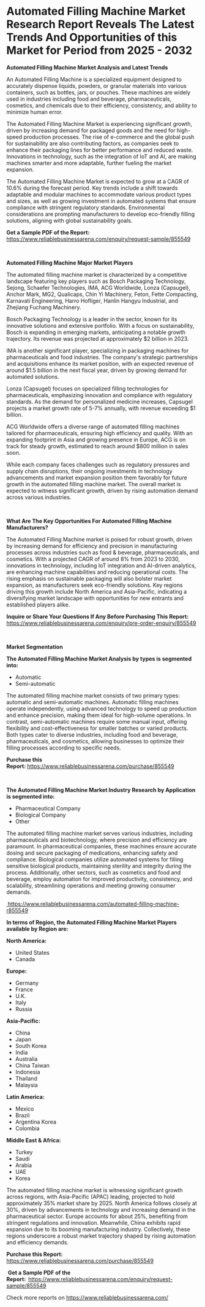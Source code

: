 <p><h1>Automated Filling Machine Market Research Report Reveals The Latest Trends And Opportunities of this Market for Period from 2025 - 2032</h1></p><p><strong>Automated Filling Machine Market Analysis and Latest Trends</strong></p>
<p><p>An Automated Filling Machine is a specialized equipment designed to accurately dispense liquids, powders, or granular materials into various containers, such as bottles, jars, or pouches. These machines are widely used in industries including food and beverage, pharmaceuticals, cosmetics, and chemicals due to their efficiency, consistency, and ability to minimize human error.</p><p>The Automated Filling Machine Market is experiencing significant growth, driven by increasing demand for packaged goods and the need for high-speed production processes. The rise of e-commerce and the global push for sustainability are also contributing factors, as companies seek to enhance their packaging lines for better performance and reduced waste. Innovations in technology, such as the integration of IoT and AI, are making machines smarter and more adaptable, further fueling the market expansion.</p><p>The Automated Filling Machine Market is expected to grow at a CAGR of 10.6% during the forecast period. Key trends include a shift towards adaptable and modular machines to accommodate various product types and sizes, as well as growing investment in automated systems that ensure compliance with stringent regulatory standards. Environmental considerations are prompting manufacturers to develop eco-friendly filling solutions, aligning with global sustainability goals.</p></p>
<p><strong>Get a Sample PDF of the Report:&nbsp;</strong> <a href="https://www.reliablebusinessarena.com/enquiry/request-sample/855549?utm_campaign=2530&utm_medium=2&utm_source=Github&utm_content=ia&utm_term=10042025&utm_id=automated-filling-machine">https://www.reliablebusinessarena.com/enquiry/request-sample/855549</a></p>
<p>&nbsp;</p>
<p><strong>Automated Filling Machine Major Market Players</strong></p>
<p><p>The automated filling machine market is characterized by a competitive landscape featuring key players such as Bosch Packaging Technology, Sejong, Schaefer Technologies, IMA, ACG Worldwide, Lonza (Capsugel), Anchor Mark, MG2, Qualicaps, Chin Yi Machinery, Feton, Fette Compacting, Karnavati Engineering, Harro Hofliger, Hanlin Hangyu Industrial, and Zhejiang Fuchang Machinery.</p><p>Bosch Packaging Technology is a leader in the sector, known for its innovative solutions and extensive portfolio. With a focus on sustainability, Bosch is expanding in emerging markets, anticipating a notable growth trajectory. Its revenue was projected at approximately $2 billion in 2023.</p><p>IMA is another significant player, specializing in packaging machines for pharmaceuticals and food industries. The company's strategic partnerships and acquisitions enhance its market position, with an expected revenue of around $1.5 billion in the next fiscal year, driven by growing demand for automated solutions.</p><p>Lonza (Capsugel) focuses on specialized filling technologies for pharmaceuticals, emphasizing innovation and compliance with regulatory standards. As the demand for personalized medicine increases, Capsugel projects a market growth rate of 5-7% annually, with revenue exceeding $1 billion.</p><p>ACG Worldwide offers a diverse range of automated filling machines tailored for pharmaceuticals, ensuring high efficiency and quality. With an expanding footprint in Asia and growing presence in Europe, ACG is on track for steady growth, estimated to reach around $800 million in sales soon.</p><p>While each company faces challenges such as regulatory pressures and supply chain disruptions, their ongoing investments in technology advancements and market expansion position them favorably for future growth in the automated filling machine market. The overall market is expected to witness significant growth, driven by rising automation demand across various industries.</p></p>
<p>&nbsp;</p>
<p><strong>What Are The Key Opportunities For Automated Filling Machine Manufacturers?</strong></p>
<p><p>The Automated Filling Machine market is poised for robust growth, driven by increasing demand for efficiency and precision in manufacturing processes across industries such as food & beverage, pharmaceuticals, and cosmetics. With a projected CAGR of around 8% from 2023 to 2030, innovations in technology, including IoT integration and AI-driven analytics, are enhancing machine capabilities and reducing operational costs. The rising emphasis on sustainable packaging will also bolster market expansion, as manufacturers seek eco-friendly solutions. Key regions driving this growth include North America and Asia-Pacific, indicating a diversifying market landscape with opportunities for new entrants and established players alike.</p></p>
<p><strong>Inquire or Share Your Questions If Any Before Purchasing This Report:</strong> <a href="https://www.reliablebusinessarena.com/enquiry/pre-order-enquiry/855549?utm_campaign=2530&utm_medium=2&utm_source=Github&utm_content=ia&utm_term=10042025&utm_id=automated-filling-machine">https://www.reliablebusinessarena.com/enquiry/pre-order-enquiry/855549</a></p>
<p>&nbsp;</p>
<p><strong>Market Segmentation</strong></p>
<p><strong>The Automated Filling Machine Market Analysis by types is segmented into:</strong></p>
<p><ul><li>Automatic</li><li>Semi-automatic</li></ul></p>
<p><p>The automated filling machine market consists of two primary types: automatic and semi-automatic machines. Automatic filling machines operate independently, using advanced technology to speed up production and enhance precision, making them ideal for high-volume operations. In contrast, semi-automatic machines require some manual input, offering flexibility and cost-effectiveness for smaller batches or varied products. Both types cater to diverse industries, including food and beverage, pharmaceuticals, and cosmetics, allowing businesses to optimize their filling processes according to specific needs.</p></p>
<p><strong>Purchase this Report:&nbsp;</strong><a href="https://www.reliablebusinessarena.com/purchase/855549?utm_campaign=2530&utm_medium=2&utm_source=Github&utm_content=ia&utm_term=10042025&utm_id=automated-filling-machine">https://www.reliablebusinessarena.com/purchase/855549</a></p>
<p>&nbsp;</p>
<p><strong>The Automated Filling Machine Market Industry Research by Application is segmented into:</strong></p>
<p><ul><li>Pharmaceutical Company</li><li>Biological Company</li><li>Other</li></ul></p>
<p><p>The automated filling machine market serves various industries, including pharmaceuticals and biotechnology, where precision and efficiency are paramount. In pharmaceutical companies, these machines ensure accurate dosing and secure packaging of medications, enhancing safety and compliance. Biological companies utilize automated systems for filling sensitive biological products, maintaining sterility and integrity during the process. Additionally, other sectors, such as cosmetics and food and beverage, employ automation for improved productivity, consistency, and scalability, streamlining operations and meeting growing consumer demands.</p></p>
<p><a href="https://www.reliablebusinessarena.com/automated-filling-machine-r855549?utm_campaign=2530&utm_medium=2&utm_source=Github&utm_content=ia&utm_term=10042025&utm_id=automated-filling-machine">&nbsp;https://www.reliablebusinessarena.com/automated-filling-machine-r855549</a></p>
<p><strong>In terms of Region, the Automated Filling Machine Market Players available by Region are:</strong></p>
<p>
    <p> <strong> North America: </strong>
        <ul>
            <li>United States</li>
            <li>Canada</li>
        </ul>
        </p> 
    <p> <strong> Europe: </strong>
        <ul>
            <li>Germany</li>
            <li>France</li>
            <li>U.K.</li>
            <li>Italy</li>
            <li>Russia</li>
        </ul>
        </p> 
    <p> <strong> Asia-Pacific: </strong>
        <ul>
            <li>China</li>
            <li>Japan</li>
            <li>South Korea</li>
            <li>India</li>
            <li>Australia</li>
            <li>China Taiwan</li>
            <li>Indonesia</li>
            <li>Thailand</li>
            <li>Malaysia</li>
        </ul>
        </p> 
    <p> <strong> Latin America: </strong>
        <ul>
            <li>Mexico</li>
            <li>Brazil</li>
            <li>Argentina Korea</li>
            <li>Colombia</li>
        </ul>
        </p> 
    <p> <strong> Middle East & Africa: </strong>
        <ul>
            <li>Turkey</li>
            <li>Saudi</li>
            <li>Arabia</li>
            <li>UAE</li>
            <li>Korea</li>
        </ul>
    </p>
    </p>
<p><p>The automated filling machine market is witnessing significant growth across regions, with Asia-Pacific (APAC) leading, projected to hold approximately 35% market share by 2025. North America follows closely at 30%, driven by advancements in technology and increasing demand in the pharmaceutical sector. Europe accounts for about 25%, benefiting from stringent regulations and innovation. Meanwhile, China exhibits rapid expansion due to its booming manufacturing industry. Collectively, these regions underscore a robust market trajectory shaped by rising automation and efficiency demands.</p></p>
<p><strong>Purchase this Report: </strong><a href="https://www.reliablebusinessarena.com/purchase/855549?utm_campaign=2530&utm_medium=2&utm_source=Github&utm_content=ia&utm_term=10042025&utm_id=automated-filling-machine">https://www.reliablebusinessarena.com/purchase/855549</a></p>
<p>&nbsp;<strong>Get a Sample PDF of the Report:&nbsp;&nbsp;</strong><a href="https://www.reliablebusinessarena.com/enquiry/request-sample/855549?utm_campaign=2530&utm_medium=2&utm_source=Github&utm_content=ia&utm_term=10042025&utm_id=automated-filling-machine">https://www.reliablebusinessarena.com/enquiry/request-sample/855549</a></p>
<p><strong></strong></p>
<p>Check more reports on <a href="https://www.reliablebusinessarena.com/?utm_campaign=2530&utm_medium=2&utm_source=Github&utm_content=ia&utm_term=10042025&utm_id=automated-filling-machine">https://www.reliablebusinessarena.com/</a></p>